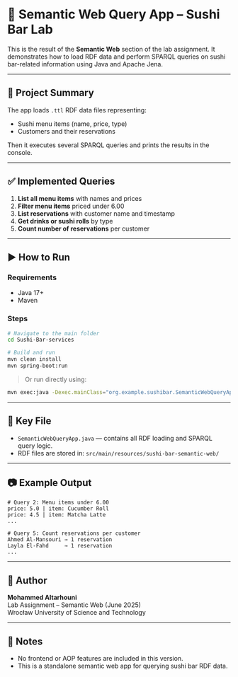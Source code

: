 # 🍣 Semantic Web Query App – Sushi Bar Lab

This is the result of the **Semantic Web** section of the lab assignment. It demonstrates how to load RDF data and perform SPARQL queries on sushi bar-related information using Java and Apache Jena.

---

## 📌 Project Summary

The app loads `.ttl` RDF data files representing:
- Sushi menu items (name, price, type)
- Customers and their reservations

Then it executes several SPARQL queries and prints the results in the console.

---

## ✅ Implemented Queries

1. **List all menu items** with names and prices
2. **Filter menu items** priced under 6.00
3. **List reservations** with customer name and timestamp
4. **Get drinks or sushi rolls** by type
5. **Count number of reservations** per customer

---

## ▶️ How to Run

### Requirements
- Java 17+
- Maven

### Steps
```bash
# Navigate to the main folder
cd Sushi-Bar-services

# Build and run
mvn clean install
mvn spring-boot:run
```

> Or run directly using:
```bash
mvn exec:java -Dexec.mainClass="org.example.sushibar.SemanticWebQueryApp"
```

---

## 📂 Key File

- `SemanticWebQueryApp.java` — contains all RDF loading and SPARQL query logic.
- RDF files are stored in: `src/main/resources/sushi-bar-semantic-web/`

---

## 📷 Example Output

```text
# Query 2: Menu items under 6.00
price: 5.0 | item: Cucumber Roll
price: 4.5 | item: Matcha Latte
...

# Query 5: Count reservations per customer
Ahmed Al-Mansouri → 1 reservation
Layla El-Fahd     → 1 reservation
...
```

---

## 🙋 Author

**Mohammed Altarhouni**  
Lab Assignment – Semantic Web (June 2025)  
Wrocław University of Science and Technology

---

## 📄 Notes

- No frontend or AOP features are included in this version.
- This is a standalone semantic web app for querying sushi bar RDF data.
